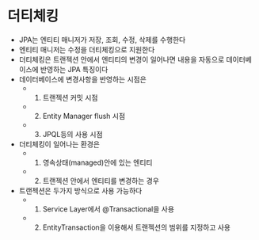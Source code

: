 # 더티체킹
- JPA는 엔티티 매니저가 저장, 조회, 수정, 삭제를 수행한다
- 엔티티 매니저는 수정을 더티체킹으로 지원한다
- 더티체킹은 트랜젝션 안에서 엔티티의 변경이 일어나면 내용을 자동으로 데이터베이스에 반영하는 JPA 특징이다
- 데이터베이스에 변경사항을 반영하는 시점은
	- 1. 트랜젝션 커밋 시점
	- 2. Entity Manager flush 시점
	- 3. JPQL등의 사용 시점
- 더티체킹이 일어나는 환경은
	- 1. 영속상태(managed)안에 있는 엔티티
	- 2. 트랜젝션 안에서 엔티티를 변경하는 경우
- 트랜젝션은 두가지 방식으로 사용 가능하다
	- 1. Service Layer에서 @Transactional을 사용
	- 2. EntityTransaction을 이용해서 트랜젝션의 범위를 지정하고 사용